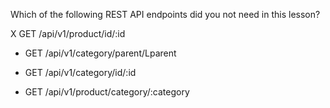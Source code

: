 Which of the following REST API endpoints did you not need in this lesson?

X GET /api/v1/product/id/:id

- GET /api/v1/category/parent/Lparent

- GET /api/v1/category/id/:id

- GET /api/v1/product/category/:category